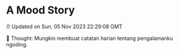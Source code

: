 # A Mood Story

⏰ Updated on Sun, 05 Nov 2023 22:29:08 GMT

💭 Thought: Mungkin membuat catatan harian tentang pengalamanku ngoding.

